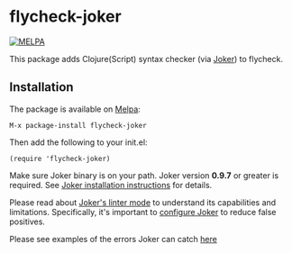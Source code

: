 flycheck-joker
=================

[![MELPA](https://melpa.org/packages/flycheck-joker-badge.svg)](https://melpa.org/#/flycheck-joker)

This package adds Clojure(Script) syntax checker (via [Joker](https://github.com/candid82/joker)) to flycheck.

## Installation

The package is available on [Melpa](https://melpa.org/#/flycheck-joker):

```
M-x package-install flycheck-joker
```

Then add the following to your init.el:

```
(require 'flycheck-joker)
```

Make sure Joker binary is on your path. Joker version __0.9.7__ or greater is required. See [Joker installation instructions](https://github.com/candid82/joker#installation) for details.

Please read about [Joker's linter mode](https://github.com/candid82/joker#linter-mode) to understand its capabilities and limitations. Specifically, it's important to [configure Joker](https://github.com/candid82/joker#reducing-false-positives) to reduce false positives.

Please see examples of the errors Joker can catch [here](https://github.com/candid82/SublimeLinter-contrib-joker#examples)

